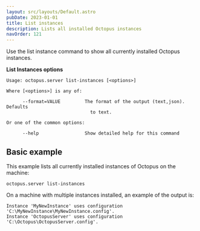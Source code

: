 ```yaml
---
layout: src/layouts/Default.astro
pubDate: 2023-01-01
title: List instances
description: Lists all installed Octopus instances
navOrder: 121
---
```


Use the list instance command to show all currently installed Octopus instances.

**List Instances options**

```
Usage: octopus.server list-instances [<options>]

Where [<options>] is any of:

      --format=VALUE         The format of the output (text,json). Defaults
                               to text.

Or one of the common options:

      --help                 Show detailed help for this command
```

## Basic example

This example lists all currently installed instances of Octopus on the machine:

```
octopus.server list-instances
```

On a machine with multiple instances installed, an example of the output is:

```
Instance 'MyNewInstance' uses configuration 'C:\MyNewInstance\MyNewInstance.config'.
Instance 'OctopusServer' uses configuration 'C:\Octopus\OctopusServer.config'.
```

